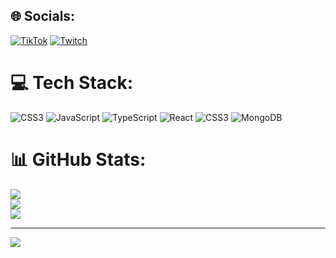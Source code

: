 
## 🌐 Socials:
[![TikTok](https://img.shields.io/badge/TikTok-%23000000.svg?logo=TikTok&logoColor=white)](https://tiktok.com/@hixo23) [![Twitch](https://img.shields.io/badge/Twitch-%239146FF.svg?logo=Twitch&logoColor=white)](https://twitch.tv/hixo23) 

# 💻 Tech Stack:
![CSS3](https://img.shields.io/badge/css3-%231572B6.svg?style=for-the-badge&logo=css3&logoColor=white) ![JavaScript](https://img.shields.io/badge/javascript-%23323330.svg?style=for-the-badge&logo=javascript&logoColor=%23F7DF1E) ![TypeScript](https://img.shields.io/badge/typescript-%23007ACC.svg?style=for-the-badge&logo=typescript&logoColor=white) ![React](https://img.shields.io/badge/react-%2320232a.svg?style=for-the-badge&logo=react&logoColor=%2361DAFB) ![CSS3](https://img.shields.io/badge/css3-%231572B6.svg?style=for-the-badge&logo=css3&logoColor=white) ![MongoDB](https://img.shields.io/badge/MongoDB-%234ea94b.svg?style=for-the-badge&logo=mongodb&logoColor=white)
# 📊 GitHub Stats:
![](https://github-readme-stats.vercel.app/api?username=Hixo23&theme=dark&hide_border=false&include_all_commits=false&count_private=false)<br/>
![](https://github-readme-streak-stats.herokuapp.com/?user=Hixo23&theme=dark&hide_border=false)<br/>
![](https://github-readme-stats.vercel.app/api/top-langs/?username=Hixo23&theme=dark&hide_border=false&include_all_commits=false&count_private=false&layout=compact)

---
[![](https://visitcount.itsvg.in/api?id=Hixo23&icon=0&color=0)](https://visitcount.itsvg.in)

<!-- Proudly created with GPRM ( https://gprm.itsvg.in ) -->
